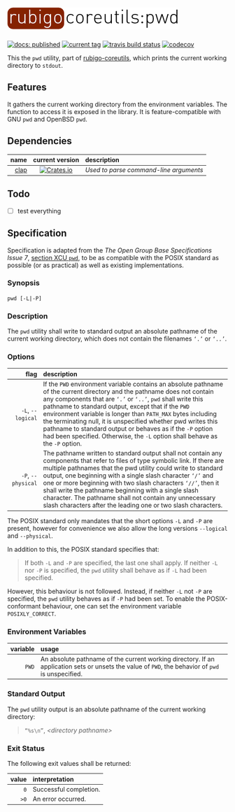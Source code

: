 # ![rubigo-coreutils](logo.png)
[![docs: published](https://img.shields.io/badge/docs-published-green.svg)](https://rubigo.github.io/coreutils/doc/rubigo_pwd) 
[![current tag](https://img.shields.io/github/tag/rubigo/pwd.svg)](CHANGELOG.md) 
[![travis build status](https://travis-ci.org/rubigo/pwd.svg?branch=master)](https://travis-ci.org/rubigo/pwd)
[![codecov](https://codecov.io/gh/rubigo/pwd/branch/master/graph/badge.svg)](https://codecov.io/gh/rubigo/pwd)

This the `pwd` utility, part of
[rubigo-coreutils](https://github.com/rubigo/coreutils), which prints the
current working directory to `stdout`.

## Features

It gathers the current working directory from the environment variables. The
function to access it is exposed in the library. It is feature-compatible with
GNU `pwd` and OpenBSD `pwd`.

## Dependencies

name | current version | description
---: | :-------------: | :----------
[clap](https://github.com/kbknapp/clap-rs) | [![Crates.io](https://img.shields.io/crates/v/clap.svg)](https://crates.io/crates/clap) | *Used to parse command-line arguments*

## Todo

- [ ] test everything

## Specification

Specification is adapted from the *The Open Group Base Specifications
Issue 7*, [section XCU
`pwd`](http://pubs.opengroup.org/onlinepubs/9699919799/nframe.html), to be as
compatible with the POSIX standard as possible (or as practical) as well as
existing implementations.

### Synopsis

    pwd [-L|-P]

### Description

The `pwd` utility shall write to standard output an absolute pathname of the
current working directory, which does not contain the filenames `‘.’` or 
`‘..’`.

### Options

flag | description
---: | :----------
`-L`, `--logical` | If the `PWD` environment variable contains an absolute pathname of the current directory and the pathname does not contain any components that are `‘.’` or `‘..’`, `pwd` shall write this pathname to standard output, except that if the `PWD` environment variable is longer than `PATH_MAX` bytes including the terminating null, it is unspecified whether pwd writes this pathname to standard output or behaves as if the `-P` option had been specified. Otherwise, the `-L` option shall behave as the `-P` option.
`-P`, `--physical` | The pathname written to standard output shall not contain any components that refer to files of type symbolic link. If there are multiple pathnames that the pwd utility could write to standard output, one beginning with a single slash character `‘/’` and one or more beginning with two slash characters `‘//’`, then it shall write the pathname beginning with a single slash character. The pathname shall not contain any unnecessary slash characters after the leading one or two slash characters. 

The POSIX standard only mandates that the short options `-L` and `-P` are
present, however for convenience we also allow the long versions `--logical` and
`--physical`.

In addition to this, the POSIX standard specifies that:

>   If both `-L` and `-P` are specified, the last one shall apply. If neither
>   `-L` nor `-P` is specified, the `pwd` utility shall behave as if `-L` had
>   been specified.

However, this behaviour is not followed. Instead, if neither `-L` not `-P` are
specified, the `pwd` utility behaves as if `-P` had been set. To enable the
POSIX-conformant behaviour, one can set the environment variable
`POSIXLY_CORRECT`. 

### Environment Variables

variable | usage
-------: | :----
`PWD` | An absolute pathname of the current working directory. If an application sets or unsets the value of `PWD`, the behavior of `pwd` is unspecified.

### Standard Output

The `pwd` utility output is an absolute pathname of the current working directory:

>   `“%s\n”`, *&lt;directory pathname&gt;*

### Exit Status

The following exit values shall be returned:

value | interpretation
----: | :-------------
`0` | Successful completion.
`>0` | An error occurred.
